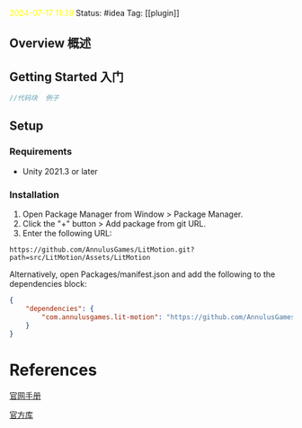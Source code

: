 <span style="color:rgb(255, 255, 0)">2024-07-17  11:39</span>
Status: #idea
Tag: [[plugin]] 

## Overview 概述


## Getting Started 入门

```cs
//代码块  例子
```


## Setup

### Requirements

- Unity 2021.3 or later

### Installation

1. Open Package Manager from Window > Package Manager.
2. Click the "+" button > Add package from git URL.
3. Enter the following URL:

```
https://github.com/AnnulusGames/LitMotion.git?path=src/LitMotion/Assets/LitMotion
```

Alternatively, open Packages/manifest.json and add the following to the dependencies block:

```json
{
    "dependencies": {
        "com.annulusgames.lit-motion": "https://github.com/AnnulusGames/LitMotion.git?path=src/LitMotion/Assets/LitMotion"
    }
}
```
# References
[ 官网手册]()

[官方库]()